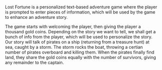 Lost Fortune is a personalized text-based adventure game where the player is prompted to enter pieces of information, which will be used by the game to enhance an adventure story.

The game starts with welcoming the player, then giving the player a thousand gold coins. 
Depending on the story we want to tell, we shall get a bunch of info from the player, which will be used to personalize the story. 
Our story will talk of pirates on a ship (returning from a treasure hunt) at sea, caught by a storm. 
The storm rocks the boat, throwing a certian number of pirates overboard and killing them. 
When the pirates finally find land, they share the gold coins equally with the number of survivors, giving any remainder to the captain. 
